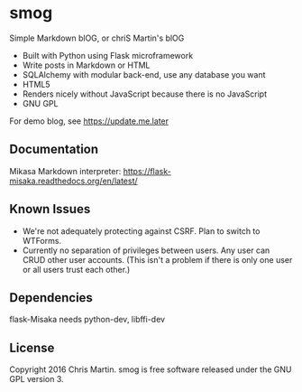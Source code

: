 # smog
Simple Markdown blOG, or chriS Martin's blOG

- Built with Python using Flask microframework
- Write posts in Markdown or HTML
- SQLAlchemy with modular back-end, use any database you want
- HTML5
- Renders nicely without JavaScript because there is no JavaScript
- GNU GPL

For demo blog, see https://update.me.later

## Documentation
Mikasa Markdown interpreter: https://flask-misaka.readthedocs.org/en/latest/

## Known Issues
- We're not adequately protecting against CSRF. Plan to switch to WTForms.
- Currently no separation of privileges between users. Any user can CRUD other user accounts. (This isn't a problem if there is only one user or all users trust each other.)

## Dependencies
flask-Misaka needs python-dev, libffi-dev

## License
Copyright 2016 Chris Martin. smog is free software released under the GNU GPL version 3.